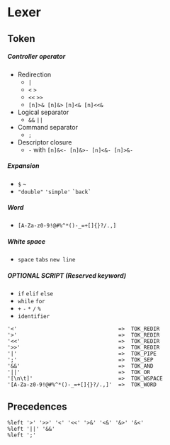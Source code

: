 Lexer
=====

Token
-----

##### Controller operator


* Redirection
	* `|`
	* `<` `>`
	* `<<` `>>`
	* `[n]>& [n]&>` `[n]<& [n]<<&`
* Logical separator
	* `&&` `||`
* Command separator
	* `;`
* Descriptor closure
	* `-` with `[n]&<- [n]&>- [n]<&- [n]>&-`

##### Expansion

* `$` `~`
* `"double"` `'simple'` `` `back` ``

##### Word

* `[A-Za-z0-9!@#%^*()-_=+[]{}?/.,]`

##### White space
* `space` `tabs` `new line`

##### OPTIONAL SCRIPT (Reserved keyword)

* `if` `elif` `else`
* `while` `for`
* `+` `-` `*` `/` `%`
* `identifier`

```
'<'                                =>  TOK_REDIR
'>'                                =>  TOK_REDIR
'<<'                               =>  TOK_REDIR
'>>'                               =>  TOK_REDIR
'|'                                =>  TOK_PIPE
';'                                =>  TOK_SEP
'&&'                               =>  TOK_AND
'||'                               =>  TOK_OR
'[\n\t]'                           =>  TOK_WSPACE
'[A-Za-z0-9!@#%^*()-_=+[]{}?/.,]'  =>  TOK_WORD
```

Precedences
-----------

```
%left '>' '>>' '<' '<<' '>&' '<&' '&>' '&<'
%left '||' '&&'
%left ';'
```
